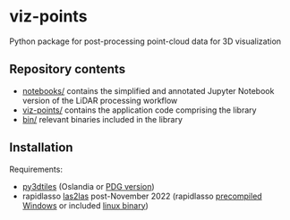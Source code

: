# viz-points
Python package for post-processing point-cloud data for 3D visualization

## Repository contents

- [notebooks/](notebooks/) contains the simplified and annotated Jupyter Notebook version of the LiDAR processing workflow
- [viz-points/](viz-points/) contains the application code comprising the library
- [bin/](bin/) relevant binaries included in the library

## Installation

Requirements:
- [py3dtiles](https://gitlab.com/oslandia/py3dtiles) (Oslandia or [PDG version](https://github.com/PermafrostDiscoveryGateway/py3dtiles))
- rapidlasso [las2las](https://rapidlasso.com/lastools/las2las/) post-November 2022 (rapidlasso [precompiled Windows](https://github.com/LAStools/LAStools/blob/master/README.md#links) or included [linux binary](https://rapidlasso.de/release-of-lastoolslinux/))